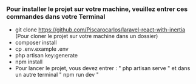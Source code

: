 ### Pour installer le projet sur votre machine, veuillez entrer ces commandes dans votre Terminal

- git clone https://github.com/Piscarocarlos/laravel-react-with-inertia (Pour cloner le projet sur votre machine dans un dossier)
- composer install
- cp .env.example .env
- php artisan key:generate
- npm install
- Pour lancer le projet, vous devez entrer : " php artisan serve " et dans un autre terminal " npm run dev "
